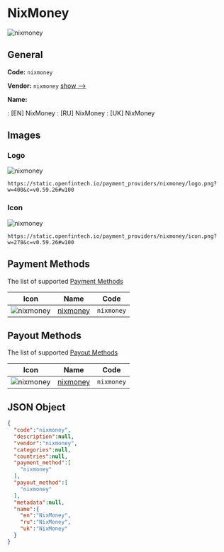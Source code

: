 
# NixMoney 
![nixmoney](https://static.openfintech.io/payment_providers/nixmoney/logo.png?w=400&c=v0.59.26#w100)  

## General 
 
**Code:** `nixmoney` 
 
**Vendor:** `nixmoney` [show -->](/vendors/nixmoney/) 
 
**Name:** 
 
:	[EN] NixMoney 
:	[RU] NixMoney 
:	[UK] NixMoney 
 

## Images 

### Logo 
 
![nixmoney](https://static.openfintech.io/payment_providers/nixmoney/logo.png?w=400&c=v0.59.26#w100)  

```
https://static.openfintech.io/payment_providers/nixmoney/logo.png?w=400&c=v0.59.26#w100
```  

### Icon 
 
![nixmoney](https://static.openfintech.io/payment_providers/nixmoney/icon.png?w=278&c=v0.59.26#w100)  

```
https://static.openfintech.io/payment_providers/nixmoney/icon.png?w=278&c=v0.59.26#w100
```  

## Payment Methods 
 
The list of supported [Payment Methods](/payment-methods/) 

|Icon|Name|Code| 
|:---:|:---:|:---:| 
|![nixmoney](https://static.openfintech.io/payment_methods/nixmoney/icon.png?w=278&c=v0.59.26#w100) |[nixmoney](/payment-methods/nixmoney/)|`nixmoney`| 
 

## Payout Methods 
 
The list of supported [Payout Methods](/payout-methods/) 

|Icon|Name|Code| 
|:---:|:---:|:---:| 
|![nixmoney](https://static.openfintech.io/payout_methods/nixmoney/icon.png?w=278&c=v0.59.26#w40) |[nixmoney](payout-methodsnixmoney/)|`nixmoney`| 
 

## JSON Object 

```json
{
  "code":"nixmoney",
  "description":null,
  "vendor":"nixmoney",
  "categories":null,
  "countries":null,
  "payment_method":[
    "nixmoney"
  ],
  "payout_method":[
    "nixmoney"
  ],
  "metadata":null,
  "name":{
    "en":"NixMoney",
    "ru":"NixMoney",
    "uk":"NixMoney"
  }
}
```  
